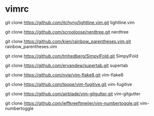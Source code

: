 # vimrc

git clone https://github.com/itchyny/lightline.vim.git lightline.vim

git clone https://github.com/scrooloose/nerdtree.git nerdtree

git clone https://github.com/kien/rainbow_parentheses.vim.git rainbow_parentheses.vim

git clone https://github.com/tmhedberg/SimpylFold.git SimpylFold

git clone https://github.com/ervandew/supertab.git supertab

git clone https://github.com/nvie/vim-flake8.git vim-flake8

git clone https://github.com/tpope/vim-fugitive.git vim-fugitive

git clone https://github.com/airblade/vim-gitgutter.git vim-gitgutter

git clone https://github.com/jeffkreeftmeijer/vim-numbertoggle.git vim-numbertoggle
